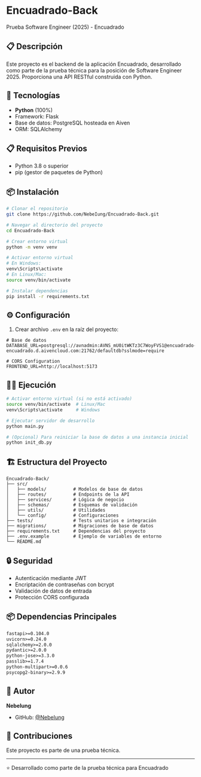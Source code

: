 # Encuadrado-Back

Prueba Software Engineer (2025) - Encuadrado

## 📋 Descripción

Este proyecto es el backend de la aplicación Encuadrado, desarrollado como parte de la prueba técnica para la posición de Software Engineer 2025. Proporciona una API RESTful construida con Python.

## 🚀 Tecnologías

- **Python** (100%)
- Framework: Flask
- Base de datos: PostgreSQL hosteada en Aiven
- ORM: SQLAlchemy

## 📋 Requisitos Previos

- Python 3.8 o superior
- pip (gestor de paquetes de Python)

## 📦 Instalación

```bash
# Clonar el repositorio
git clone https://github.com/NebeIung/Encuadrado-Back.git

# Navegar al directorio del proyecto
cd Encuadrado-Back

# Crear entorno virtual
python -m venv venv

# Activar entorno virtual
# En Windows:
venv\Scripts\activate
# En Linux/Mac:
source venv/bin/activate

# Instalar dependencias
pip install -r requirements.txt
```

## ⚙️ Configuración

1. Crear archivo `.env` en la raíz del proyecto:

```env
# Base de datos
DATABASE_URL=postgresql://avnadmin:AVNS_mU0itWKTz3C7WoyFVS1@encuadrado-encuadrado.d.aivencloud.com:21762/defaultdb?sslmode=require

# CORS Configuration
FRONTEND_URL=http://localhost:5173
```

## 🏃‍♂️ Ejecución

```bash
# Activar entorno virtual (si no está activado)
source venv/bin/activate  # Linux/Mac
venv\Scripts\activate     # Windows

# Ejecutar servidor de desarrollo
python main.py

# (Opcional) Para reiniciar la base de datos a una instancia inicial
python init_db.py
```

## 🏗️ Estructura del Proyecto

```
Encuadrado-Back/
├── src/
│   ├── models/          # Modelos de base de datos
│   ├── routes/          # Endpoints de la API
│   ├── services/        # Lógica de negocio
│   ├── schemas/         # Esquemas de validación
│   ├── utils/           # Utilidades
│   └── config/          # Configuraciones
├── tests/               # Tests unitarios e integración
├── migrations/          # Migraciones de base de datos
├── requirements.txt     # Dependencias del proyecto
├── .env.example         # Ejemplo de variables de entorno
└── README.md
```

## 🔒 Seguridad

- Autenticación mediante JWT
- Encriptación de contraseñas con bcrypt
- Validación de datos de entrada
- Protección CORS configurada

## 📦 Dependencias Principales

```txt
fastapi>=0.104.0
uvicorn>=0.24.0
sqlalchemy>=2.0.0
pydantic>=2.0.0
python-jose>=3.3.0
passlib>=1.7.4
python-multipart>=0.0.6
psycopg2-binary>=2.9.9
```

## 👤 Autor

**NebeIung**

- GitHub: [@NebeIung](https://github.com/NebeIung)


## 🤝 Contribuciones

Este proyecto es parte de una prueba técnica.

---

⭐️ Desarrollado como parte de la prueba técnica para Encuadrado

